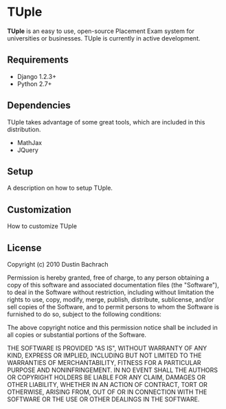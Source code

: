 # TUple

**TUple** is an easy to use, open-source Placement Exam system for universities or businesses. TUple is currently in active development.

## Requirements

* Django 1.2.3+
* Python 2.7+

## Dependencies

TUple takes advantage of some great tools, which are included in this distribution. 

* MathJax
* JQuery

## Setup

A description on how to setup TUple.

## Customization

How to customize TUple

## License

Copyright (c) 2010 Dustin Bachrach

Permission is hereby granted, free of charge, to any person obtaining a copy
of this software and associated documentation files (the "Software"), to deal
in the Software without restriction, including without limitation the rights
to use, copy, modify, merge, publish, distribute, sublicense, and/or sell
copies of the Software, and to permit persons to whom the Software is
furnished to do so, subject to the following conditions:

The above copyright notice and this permission notice shall be included in
all copies or substantial portions of the Software.

THE SOFTWARE IS PROVIDED "AS IS", WITHOUT WARRANTY OF ANY KIND, EXPRESS OR
IMPLIED, INCLUDING BUT NOT LIMITED TO THE WARRANTIES OF MERCHANTABILITY,
FITNESS FOR A PARTICULAR PURPOSE AND NONINFRINGEMENT. IN NO EVENT SHALL THE
AUTHORS OR COPYRIGHT HOLDERS BE LIABLE FOR ANY CLAIM, DAMAGES OR OTHER
LIABILITY, WHETHER IN AN ACTION OF CONTRACT, TORT OR OTHERWISE, ARISING FROM,
OUT OF OR IN CONNECTION WITH THE SOFTWARE OR THE USE OR OTHER DEALINGS IN
THE SOFTWARE.